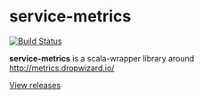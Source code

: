 # service-metrics

[![Build Status](https://travis-ci.org/InnovaCo/service-metrics.svg?branch=master)](https://travis-ci.org/InnovaCo/service-metrics)

**service-metrics** is a scala-wrapper library around http://metrics.dropwizard.io/

[View releases](https://oss.sonatype.org/#nexus-search;gav~eu.inn~service-metrics_*~~~)
